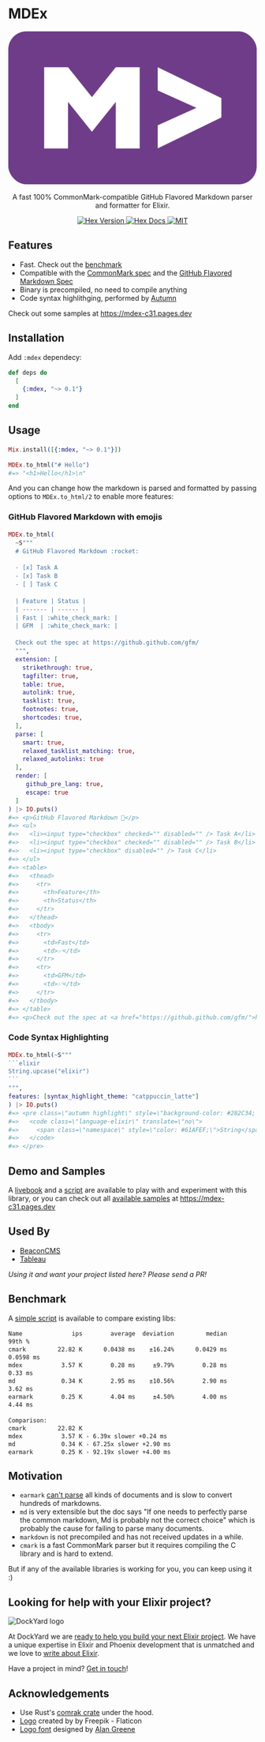 # MDEx

<!-- MDOC -->

<p align="center">
  <img src="https://raw.githubusercontent.com/leandrocp/mdex/main/assets/images/mdex_logo.png" width="512" alt="MDEx logo">
</p>

<p align="center">
  A fast 100% CommonMark-compatible GitHub Flavored Markdown parser and formatter for Elixir.
</p>

<p align="center">
  <a href="https://hex.pm/packages/mdex">
    <img alt="Hex Version" src="https://img.shields.io/hexpm/v/mdex">
  </a>

  <a href="https://hexdocs.pm/mdex">
    <img alt="Hex Docs" src="http://img.shields.io/badge/hex.pm-docs-green.svg?style=flat">
  </a>

  <a href="https://opensource.org/licenses/MIT">
    <img alt="MIT" src="https://img.shields.io/hexpm/l/mdex">
  </a>
</p>

## Features

- Fast. Check out the [benchmark](https://github.com/leandrocp/mdex#benchmark)
- Compatible with the [CommonMark spec](https://spec.commonmark.org) and the [GitHub Flavored Markdown Spec](https://github.github.com/gfm/)
- Binary is precompiled, no need to compile anything
- Code syntax highlithging, performed by [Autumn](https://github.com/leandrocp/autumn)

Check out some samples at https://mdex-c31.pages.dev

## Installation

Add `:mdex` dependecy:

```elixir
def deps do
  [
    {:mdex, "~> 0.1"}
  ]
end
```

## Usage

```elixir
Mix.install([{:mdex, "~> 0.1"}])
```

```elixir
MDEx.to_html("# Hello")
#=> "<h1>Hello</h1>\n"
```

And you can change how the markdown is parsed and formatted by passing options to `MDEx.to_html/2` to enable more features:

### GitHub Flavored Markdown with emojis

```elixir
MDEx.to_html(
  ~S"""
  # GitHub Flavored Markdown :rocket:

  - [x] Task A
  - [x] Task B
  - [ ] Task C

  | Feature | Status |
  | ------- | ------ |
  | Fast | :white_check_mark: |
  | GFM  | :white_check_mark: |

  Check out the spec at https://github.github.com/gfm/
  """,
  extension: [
    strikethrough: true,
    tagfilter: true,
    table: true,
    autolink: true,
    tasklist: true,
    footnotes: true,
    shortcodes: true,
  ],
  parse: [
    smart: true,
    relaxed_tasklist_matching: true,
    relaxed_autolinks: true
  ],
  render: [
     github_pre_lang: true,
     escape: true
  ]
) |> IO.puts()
#=> <p>GitHub Flavored Markdown 🚀</p>
#=> <ul>
#=>   <li><input type="checkbox" checked="" disabled="" /> Task A</li>
#=>   <li><input type="checkbox" checked="" disabled="" /> Task B</li>
#=>   <li><input type="checkbox" disabled="" /> Task C</li>
#=> </ul>
#=> <table>
#=>   <thead>
#=>     <tr>
#=>       <th>Feature</th>
#=>       <th>Status</th>
#=>     </tr>
#=>   </thead>
#=>   <tbody>
#=>     <tr>
#=>       <td>Fast</td>
#=>       <td>✅</td>
#=>     </tr>
#=>     <tr>
#=>       <td>GFM</td>
#=>       <td>✅</td>
#=>     </tr>
#=>   </tbody>
#=> </table>
#=> <p>Check out the spec at <a href="https://github.github.com/gfm/">https://github.github.com/gfm/</a></p>
```

### Code Syntax Highlighting

````elixir
MDEx.to_html(~S"""
```elixir
String.upcase("elixir")
```
""",
features: [syntax_highlight_theme: "catppuccin_latte"]
) |> IO.puts()
#=> <pre class=\"autumn highlight\" style=\"background-color: #282C34; color: #ABB2BF;\">
#=>   <code class=\"language-elixir\" translate=\"no\">
#=>     <span class=\"namespace\" style=\"color: #61AFEF;\">String</span><span class=\"operator\" style=\"color: #C678DD;\">.</span><span class=\"function\" style=\"color: #61AFEF;\">upcase</span><span class=\"\" style=\"color: #ABB2BF;\">(</span><span class=\"string\" style=\"color: #98C379;\">&quot;elixir&quot;</span><span class=\"\" style=\"color: #ABB2BF;\">)</span>
#=>   </code>
#=> </pre>
````

## Demo and Samples

A [livebook](https://github.com/leandrocp/mdex/blob/main/playground.livemd) and a [script](https://github.com/leandrocp/mdex/blob/main/playground.exs) are available to play with and experiment with this library, or you can check out all [available samples](https://github.com/leandrocp/mdex/tree/main/priv/generated/samples) at https://mdex-c31.pages.dev

## Used By

- [BeaconCMS](https://github.com/BeaconCMS/beacon)
- [Tableau](https://github.com/elixir-tools/tableau)

_Using it and want your project listed here? Please send a PR!_

## Benchmark

A [simple script](benchmark.exs) is available to compare existing libs:

```
Name              ips        average  deviation         median         99th %
cmark         22.82 K      0.0438 ms    ±16.24%      0.0429 ms      0.0598 ms
mdex           3.57 K        0.28 ms     ±9.79%        0.28 ms        0.33 ms
md             0.34 K        2.95 ms    ±10.56%        2.90 ms        3.62 ms
earmark        0.25 K        4.04 ms     ±4.50%        4.00 ms        4.44 ms

Comparison:
cmark         22.82 K
mdex           3.57 K - 6.39x slower +0.24 ms
md             0.34 K - 67.25x slower +2.90 ms
earmark        0.25 K - 92.19x slower +4.00 ms
```

## Motivation

* `earmark` [can't parse](https://github.com/RobertDober/earmark_parser/issues/126) all kinds of documents and is slow to convert hundreds of markdowns.
* `md` is very extensible but the doc says "If one needs to perfectly parse the common markdown, Md is probably not the correct choice" which is probably the cause for failing to parse many documents.
* `markdown` is not precompiled and has not received updates in a while.
* `cmark` is a fast CommonMark parser but it requires compiling the C library and is hard to extend.

But if any of the available libraries is working for you, you can keep using it :)

## Looking for help with your Elixir project?

<img src="https://raw.githubusercontent.com/leandrocp/mdex/main/assets/images/dockyard_logo.png" width="256" alt="DockYard logo">

At DockYard we are [ready to help you build your next Elixir project](https://dockyard.com/phoenix-consulting).
We have a unique expertise in Elixir and Phoenix development that is unmatched and we love to [write about Elixir](https://dockyard.com/blog/categories/elixir).

Have a project in mind? [Get in touch](https://dockyard.com/contact/hire-us)!

## Acknowledgements

* Use Rust's [comrak crate](https://crates.io/crates/comrak) under the hood.
* [Logo](https://www.flaticon.com/free-icons/rpg) created by by Freepik - Flaticon
* [Logo font](https://github.com/quoteunquoteapps/CourierPrime) designed by [Alan Greene](https://github.com/a-dg)